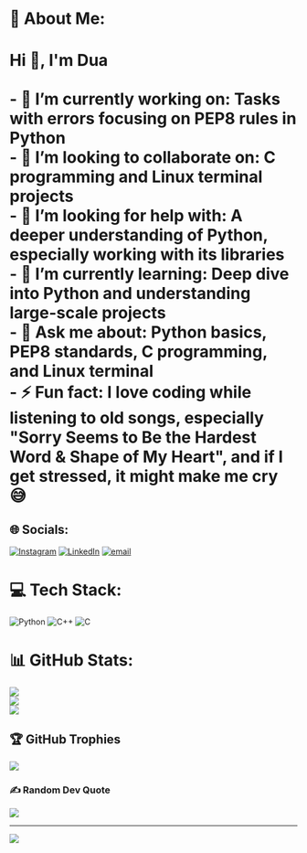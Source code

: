 # 💫 About Me:
# Hi 👋, I'm Dua<br><br>- 🔭 I’m currently working on: Tasks with errors focusing on PEP8 rules in Python<br>- 👯 I’m looking to collaborate on: C programming and Linux terminal projects<br>- 🤝 I’m looking for help with: A deeper understanding of Python, especially working with its libraries<br>- 🌱 I’m currently learning: Deep dive into Python and understanding large-scale projects<br>- 💬 Ask me about: Python basics, PEP8 standards, C programming, and Linux terminal<br>- ⚡ Fun fact: I love coding while listening to old songs, especially "Sorry Seems to Be the Hardest Word & Shape of My Heart", and if I get stressed, it might make me cry 😅<br>


## 🌐 Socials:
[![Instagram](https://img.shields.io/badge/Instagram-%23E4405F.svg?logo=Instagram&logoColor=white)](https://instagram.com/doaa_manasrah292) [![LinkedIn](https://img.shields.io/badge/LinkedIn-%230077B5.svg?logo=linkedin&logoColor=white)](https://linkedin.com/in/doaa-mansour-546602383) [![email](https://img.shields.io/badge/Email-D14836?logo=gmail&logoColor=white)](mailto:doaamanasrah292@gmail.com) 

# 💻 Tech Stack:
![Python](https://img.shields.io/badge/python-3670A0?style=for-the-badge&logo=python&logoColor=ffdd54) ![C++](https://img.shields.io/badge/c++-%2300599C.svg?style=for-the-badge&logo=c%2B%2B&logoColor=white) ![C](https://img.shields.io/badge/c-%2300599C.svg?style=for-the-badge&logo=c&logoColor=white)
# 📊 GitHub Stats:
![](https://github-readme-stats.vercel.app/api?username=doaa292&theme=dark&hide_border=false&include_all_commits=true&count_private=false)<br/>
![](https://nirzak-streak-stats.vercel.app/?user=doaa292&theme=dark&hide_border=false)<br/>
![](https://github-readme-stats.vercel.app/api/top-langs/?username=doaa292&theme=dark&hide_border=false&include_all_commits=true&count_private=false&layout=compact)

## 🏆 GitHub Trophies
![](https://github-profile-trophy.vercel.app/?username=doaa292&theme=radical&no-frame=false&no-bg=true&margin-w=4)

### ✍️ Random Dev Quote
![](https://quotes-github-readme.vercel.app/api?type=horizontal&theme=dark)

---
[![](https://visitcount.itsvg.in/api?id=doaa292&icon=0&color=0)](https://visitcount.itsvg.in)

<!-- Proudly created with GPRM ( https://gprm.itsvg.in ) -->
